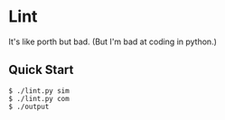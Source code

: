 # Lint

It's like porth but bad. (But I'm bad at coding in python.)

## Quick Start

```console
$ ./lint.py sim
$ ./lint.py com
$ ./output
```